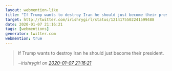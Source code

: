 ```yaml
---
layout: webmention-like
title: "If Trump wants to destroy Iran he should just become their president."
target: http://twitter.com/irishrygirl/status/1214175502241599488
date: 2020-01-07 21:16:21
tags: [webmentions]
generator: twitter.com
webmention: true
---
```


<blockquote class="external-citation">
  <p>
    If Trump wants to destroy Iran he should just become their president.
  </p>
  <cite>‒<span class="p-author p-name">irishrygirl</span>
    on
    <a href="http://twitter.com/irishrygirl/status/1214175502241599488" rel="external nofollow" target="_blank">2020-01-07 21:16:21</a>
  </cite>
</blockquote>
